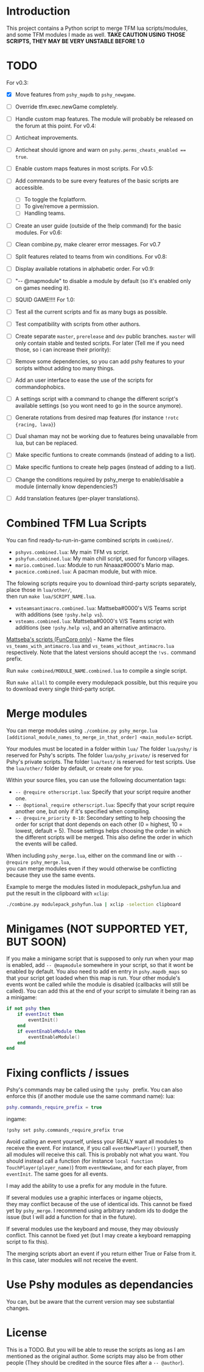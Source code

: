 # Introduction

This project contains a Python script to merge TFM lua scripts/modules,  
and some TFM modules I made as well.
**TAKE CAUTION USING THOSE SCRIPTS, THEY MAY BE VERY UNSTABLE BEFORE 1.0**



# TODO
For v0.3:
- [x] Move features from `pshy_mapdb` to `pshy_newgame`.
- [ ] Override tfm.exec.newGame completely.
- [ ] Handle custom map features.
The module will probably be released on the forum at this point.
For v0.4:
- [ ] Anticheat improvements.
- [ ] Anticheat should ignore and warn on `pshy.perms_cheats_enabled == true`.
- [ ] Enable custom maps features in most scripts.
For v0.5:
- [ ] Add commands to be sure every features of the basic scripts are accessible.
	- [ ] To toggle the fcplatform.
	- [ ] To give/remove a permission.
	- [ ] Handling teams.
- [ ] Create an user guide (outside of the !help command) for the basic modules.
For v0.6:
- [ ] Clean combine.py, make clearer error messages.
For v0.7
- [ ] Split features related to teams from win conditions.
For v0.8:
- [ ] Display available rotations in alphabetic order.
For v0.9:
- [ ] "-- @mapmodule" to disable a module by default (so it's enabled only on games needing it).
- [ ] SQUID GAME!!!!
For 1.0:
- [ ] Test all the current scripts and fix as many bugs as possible.
- [ ] Test compatibility with scripts from other authors.
- [ ] Create separate `master`, `prerelease` and `dev` public branches. `master` will only contain stable and tested scripts.
For later (Tell me if you need those, so i can increase their priority):
- [ ] Remove some dependencies, so you can add pshy features to your scripts without adding too many things.
- [ ] Add an user interface to ease the use of the scripts for commandophobics.
- [ ] A settings script with a command to change the different script's available settings (so you wont need to go in the source anymore).
- [ ] Generate rotations from desired map features (for instance `!rotc {racing, lava}`)
- [ ] Dual shaman may not be working due to features being unavailable from lua, but can be replaced.
- [ ] Make specific funtions to create commands (instead of adding to a list).
- [ ] Make specific funtions to create help pages (instead of adding to a list).
- [ ] Change the conditions required by pshy_merge to enable/disable a module (internally know dependencies?)
- [ ] Add translation features (per-player translations).



# Combined TFM Lua Scripts

You can find ready-tu-run-in-game combined scripts in `combined/`.

- `pshyvs.combined.lua`: My main TFM vs script.
- `pshyfun.combined.lua`: My main chill script, used for funcorp villages.
- `mario.combined.lua`: Module to run Nnaaaz#0000's Mario map.
- `pacmice.combined.lua`: A pacman module, but with mice.

The folowing scripts require you to download third-party scripts separately,  
place those in `lua/other/`,  
then run `make lua/SCRIPT_NAME.lua`.

- `vsteamsantimacro.combined.lua`: Mattseba#0000's V/S Teams script with additions (see `!pshy.help vs`).
- `vsteams.combined.lua`: Mattseba#0000's V/S Teams script with additions (see `!pshy.help vs`), and an alternative antimacro.

[Mattseba's scripts (FunCorp only)](https://atelier801.com/topic?f=6&t=894050&p=1#m13) - Name the files `vs_teams_with_antimacro.lua` and `vs_teams_without_antimacro.lua` respectively.
Note that the latest versions should accept the `!vs.` command prefix.

Run `make combined/MODULE_NAME.combined.lua` to compile a single script.

Run `make allall` to compile every modulepack possible, but this require you to download every single third-party script.



# Merge modules

You can merge modules using `./combine.py pshy_merge.lua [additional_module_names_to_merge_in_that_order] <main_module>` script.

Your modules must be located in a folder within `lua/`
The folder `lua/pshy/` is reserved for Pshy's scripts.
The folder `lua/pshy_private/` is reserved for Pshy's private scripts.
The folder `lua/test/` is reserved for test scripts.
Use the `lua/other/` folder by default, or create one for you.

Within your source files, you can use the following documentation tags:
- `-- @require otherscript.lua`: Specify that your script require another one.
- `-- @optional_require otherscript.lua`: Specify that your script require another one, but only if it's specified when compiling.
- `-- @require_priority 0-10`: Secondary setting to help choosing the order for script that dont depends on each other (0 = highest, 10 = lowest, default = 5).
Those settings helps choosing the order in which the different scripts will be merged.
This also define the order in which the events will be called.

When including `pshy_merge.lua`, either on the command line or with `-- @require pshy_merge.lua`,  
you can merge modules even if they would otherwise be conflicting because they use the same events.

Example to merge the modules listed in modulepack_pshyfun.lua and  
put the result in the clipboard with `xclip`:
```bash
./combine.py modulepack_pshyfun.lua | xclip -selection clipboard
```



# Minigames (NOT SUPPORTED YET, BUT SOON)

If you make a minigame script that is supposed to only run when your map is enabled, 
add `-- @mapmodule` somewhere in your script, so that it wont be enabled by default.
You also need to add en entry in `pshy.mapdb_maps` so that your script get loaded when this map is run.
Your other module's events wont be called while the module is disabled (callbacks will still be called).
You can add this at the end of your script to simulate it being ran as a minigame:
```lua
if not pshy then
	if eventInit then
		eventInit()
	end
	if eventEnableModule then
		eventEnableModule()
	end
end
```



# Fixing conflicts / issues

Pshy's commands may be called using the `!pshy ` prefix. You can also enforce this (if another module use the same command name):
lua:
```lua
pshy.commands_require_prefix = true
```
ingame:
```
!pshy set pshy.commands_require_prefix true
```

Avoid calling an event yourself, unless your REALY want all modules to receive the event.
For instance, if you call `eventNewPlayer()` yourself, then all modules will receive this call.
This is probably not what you want.
You should instead call a function (for instance `local function TouchPlayer(player_name)`) from `eventNewGame`, and for each player, from `eventInit`.
The same goes for all events.

I may add the ability to use a prefix for any module in the future.

If several modules use a graphic interfaces or ingame objects,  
they may conflict because of the use of identical ids.
This cannot be fixed yet by `pshy_merge`.
I recommend using arbitrary random ids to dodge the issue (but I will add a function for that in the future).

If several modules use the keyboard and mouse, they may obviously conflict.
This cannot be fixed yet (but I may create a keyboard remapping script to fix this).

The merging scripts abort an event if you return either True or False from it.
In this case, later modules will not receive the event.



# Use Pshy modules as dependancies

You can, but be aware that the current version may see substantial changes.



# License

This is a TODO.
But you will be able to reuse the scripts as long as I am mentioned as the original author.
Some scripts may also be from other people (They should be credited in the source files after a `-- @author`).
